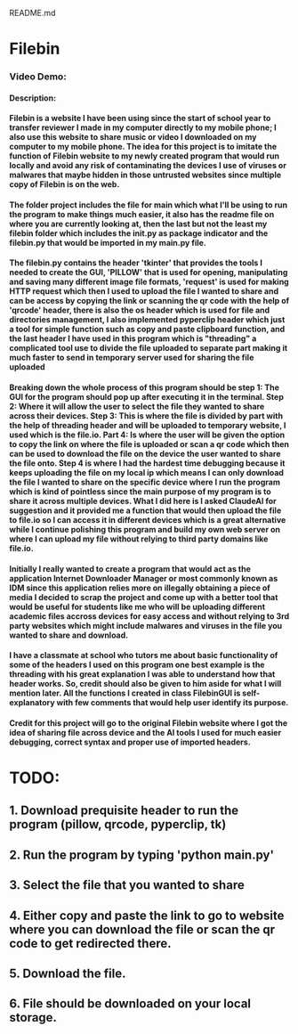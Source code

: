 README.md

# Filebin
### Video Demo: 
#### Description: 
#### Filebin is a website I have been using since the start of school year to transfer reviewer I made in my computer directly to my mobile phone; I also use this website to share music or video I downloaded on my computer to my mobile phone. The idea for this project is to imitate the function of Filebin website to my newly created program that would run locally and avoid any risk of contaminating the devices I use of viruses or malwares that maybe hidden in those untrusted websites since multiple copy of Filebin is on the web. 
#### The folder project includes the file for main which what I'll be using to run the program to make things much easier, it also has the readme file on where you are currently looking at, then the last but not the least my filebin folder which includes the __init__.py  as package indicator and the filebin.py that would be imported in my main.py file. 
#### The filebin.py contains the header 'tkinter' that provides the tools I needed to create the GUI, 'PILLOW' that is used for opening, manipulating and saving many different image file formats, 'request' is used for making HTTP request which then I used to upload the file I wanted to share and can be access by copying the link or scanning the qr code with the help of 'qrcode' header, there is also the os header which is used for file and directories management, I also implemented pyperclip header which just a tool for simple function such as copy and paste clipboard function, and the last header I have used in this program which is "threading" a complicated tool use to divide the file uploaded to separate part making it much faster to send in temporary server used for sharing the file uploaded
#### Breaking down the whole process of this program should be step 1: The GUI for the program should pop up after executing it in the terminal. Step 2: Where it will allow the user to select the file they wanted to share across their devices. Step 3: This is where the file is divided by part with the help of threading header and will be uploaded to temporary website, I used which is the file.io. Part 4: Is where the user will be given the option to copy the link on where the file is uploaded or scan a qr code which then can be used to download the file on the device the user wanted to share the file onto. Step 4 is where I had the hardest time debugging because it keeps uploading the file on my local ip which means I can only download the file I wanted to share on the specific device where I run the program which is kind of pointless since the main purpose of my program is to share it across multiple devices. What I did here is I asked ClaudeAI for suggestion and it provided me a function that would then upload the file to file.io so I can access it in different devices which is a great alternative while I continue polishing this program and build my own web server on where I can upload my file without relying to third party domains like file.io.
#### Initially I really wanted to create a program that would act as the application Internet Downloader Manager or most commonly known as IDM since this application relies more on illegally obtaining a piece of media I decided to scrap the project and come up with a better tool that would be useful for students like me who will be uploading different academic files accross devices for easy access and without relying to 3rd party websites which might include malwares and viruses in the file you wanted to share and download.
#### I have a classmate at school who tutors me about basic functionality of some of the headers I used on this program one best example is the threading with his great explanation I was able to understand how that header works. So, credit should also be given to him aside for what I will mention later. All the functions I created in class FilebinGUI is self-explanatory with few comments that would help user identify its purpose. 
#### Credit for this project will go to the original Filebin website where I got the idea of sharing file across device and the AI tools I used for much easier debugging, correct syntax and proper use of imported headers.  


# TODO:
## 1. Download prequisite header to run the program (pillow, qrcode, pyperclip, tk)
## 2. Run the program by typing 'python main.py'
## 3. Select the file that you wanted to share
## 4. Either copy and paste the link to go to website where you can download the file or scan the qr code to get redirected there.
## 5. Download the file.
## 6. File should be downloaded on your local storage.